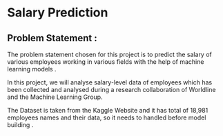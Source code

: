 # Salary Prediction 
 
## Problem Statement : 
  The problem statement chosen for this project is to predict the salary of various employees working in various fields with the help of machine learning models . 
  
  In this project, we will analyse salary-level data of employees which has been collected and analysed during a research collaboration of Worldline and the Machine Learning Group. 
  
  The Dataset is taken from the Kaggle Website and it has total of 18,981 employees names and their data, so it needs to handled before model building . 
